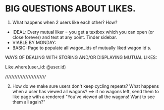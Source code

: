 # BIG QUESTIONS ABOUT LIKES.

1. What happens when 2 users like each other? How?

- IDEAL: Every mutual liker = you get a textbox which you can open (or close forever) and text at any point. Tinder sidebar.
- VIABLE BY MONDAY: 
- BASIC: Page to populate all wagon_ids of mutually liked wagon id's.

WAYS OF DEALING WITH STORING AND/OR DISPLAYING MUTUAL LIKES:

Like.where(user_id: @user.id)

\/\/\/\/\/\/\/\/\/\/\/\/\/\/\/\/\/\/\/\/\/\/\/\/\/\/

2) How do we make sure users don't keep cycling repeats? What happens when a user has viewed all wagons? ==> if no wagons left, send them to like page with a rendered "You've viewed all the wagons! Want to see them all again?"